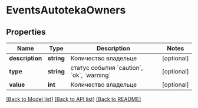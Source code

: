 # EventsAutotekaOwners

## Properties
Name | Type | Description | Notes
------------ | ------------- | ------------- | -------------
**description** | **string** | Количество владельце | [optional] 
**type** | **string** | статус события &#x60;caution&#x60;, &#x60;ok&#x60;, &#x60;warning&#x60; | [optional] 
**value** | **int** | Количество владельце | [optional] 

[[Back to Model list]](../../README.md#documentation-for-models) [[Back to API list]](../../README.md#documentation-for-api-endpoints) [[Back to README]](../../README.md)

